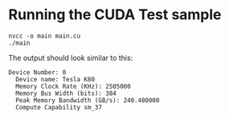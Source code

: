 # Running the CUDA Test sample

    nvcc -o main main.cu
    ./main

 The output should look similar to this:

	Device Number: 0
	  Device name: Tesla K80
	  Memory Clock Rate (KHz): 2505000
	  Memory Bus Width (bits): 384
	  Peak Memory Bandwidth (GB/s): 240.480000
	  Compute Capability sm_37

